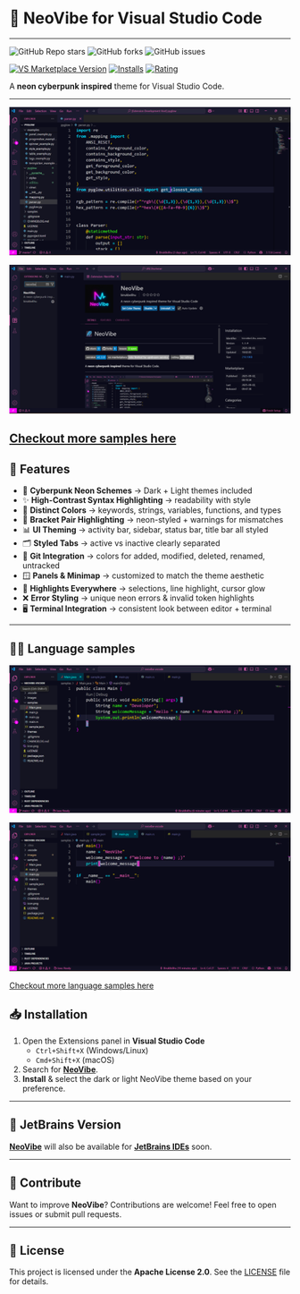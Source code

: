 # 🌌 NeoVibe for Visual Studio Code

---

![GitHub Repo stars](https://img.shields.io/github/stars/BirukBelihu/neovibe?style=flat-square&logo=github)
![GitHub forks](https://img.shields.io/github/forks/BirukBelihu/neovibe?style=flat-square&logo=github)
![GitHub issues](https://img.shields.io/github/issues/BirukBelihu/neovibe?style=flat-square)

[![VS Marketplace Version](https://img.shields.io/visual-studio-marketplace/v/birukbelihu.neovibe?style=flat-square&logo=visual-studio-code)](https://marketplace.visualstudio.com/items?itemName=birukbelihu.neovibe)
[![Installs](https://img.shields.io/visual-studio-marketplace/i/birukbelihu.neovibe?style=flat-square)](https://marketplace.visualstudio.com/items?itemName=birukbelihu.neovibe)
[![Rating](https://img.shields.io/visual-studio-marketplace/r/birukbelihu.neovibe?style=flat-square)](https://marketplace.visualstudio.com/items?itemName=birukbelihu.neovibe)

A **neon cyberpunk inspired** theme for Visual Studio Code.

---

![NeoVibe Sample](https://github.com/birukbelihu/neovibe/raw/main/images/image_1.png)

![NeoVibe Sample 2](https://github.com/birukbelihu/neovibe/raw/main/images/image_2.png)

[Checkout more samples here](https://github.com/birukbelihu/neovibe-vscode/tree/main/images/)
---

## 🎨 Features

- 🎨 **Cyberpunk Neon Schemes** → Dark + Light themes included  
- ✨ **High-Contrast Syntax Highlighting** → readability with style  
- 🔑 **Distinct Colors** → keywords, strings, variables, functions, and types  
- 🧩 **Bracket Pair Highlighting** → neon-styled + warnings for mismatches  
- 📊 **UI Theming** → activity bar, sidebar, status bar, title bar all styled  
- 🗂️ **Styled Tabs** → active vs inactive clearly separated  
- 🔄 **Git Integration** → colors for added, modified, deleted, renamed, untracked  
- 🪟 **Panels & Minimap** → customized to match the theme aesthetic  
- 📌 **Highlights Everywhere** → selections, line highlight, cursor glow  
- ❌ **Error Styling** → unique neon errors & invalid token highlights  
- 🖥️ **Terminal Integration** → consistent look between editor + terminal

---

## 👨‍💻 Language samples

![NeoVibe Language Sample 1](https://github.com/birukbelihu/neovibe/raw/main/images/demos/demo_1.png)

![NeoVibe Language Sample 2](https://github.com/birukbelihu/neovibe/raw/main/images/demos/demo_2.png)

[Checkout more language samples here](https://github.com/birukbelihu/neovibe-vscode/tree/main/images/demos)

## 📥 Installation

1. Open the Extensions panel in **Visual Studio Code**  
   - `Ctrl+Shift+X` (Windows/Linux)
   - `Cmd+Shift+X` (macOS)
2. Search for [**NeoVibe**](https://marketplace.visualstudio.com/items?itemName=birukbelihu.neovibe).
3. **Install** & select the dark or light NeoVibe theme based on your preference.

---

## 🧩 JetBrains Version

[**NeoVibe**](https://plugins.jetbrains.com/) will also be available for [**JetBrains IDEs**](https://www.jetbrains.com/ides/) soon.

---

## 🙌 Contribute

Want to improve **NeoVibe**? Contributions are welcome! Feel free to open issues or submit pull requests.

---

## 📄 License

This project is licensed under the **Apache License 2.0**. See the [LICENSE](https://github.com/birukbelihu/neovibe/blob/main/LICENSE) file for details.
